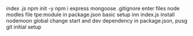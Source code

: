   index .js
  npm init -y
  npm i express  mongoose
  .gitignore enter files node modles file
  tpe:module in package.json
  basic setup inn index.js
  install nodemoon global
  change start and dev dependency  in package.json,
  pusg git initial setup
